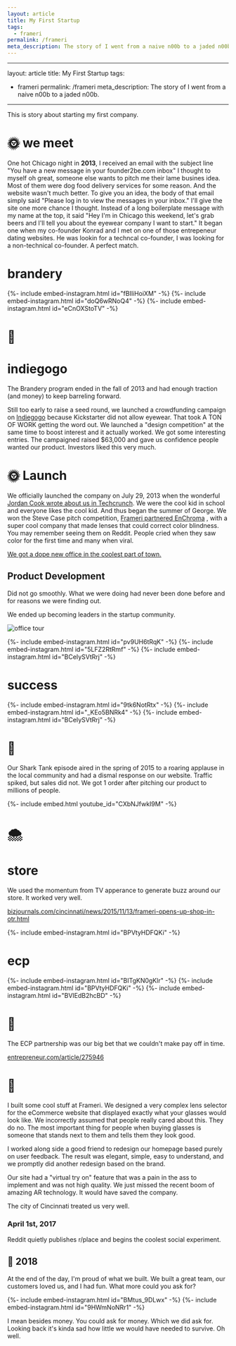 ```yaml
---
layout: article
title: My First Startup
tags:
  - frameri
permalink: /frameri
meta_description: The story of I went from a naive n00b to a jaded n00b. 
---
```


---
layout: article
title: My First Startup
tags:
  - frameri
permalink: /frameri
meta_description: The story of I went from a naive n00b to a jaded n00b. 
---


This is story about starting my first company. 



# 🌞 we meet

One hot Chicago night in **2013**, I received an email with the subject line "You have a new message in your founder2be.com inbox" I thought to myself oh great, someone else wants to pitch me their lame busines idea. Most of them were dog food delivery services for some reason. And the website wasn't much better. To give you an idea, the body of that email simply said "Please log in to view the messages in your inbox." I'll give the site one more chance I thought. Instead of a long boilerplate message with my name at the top, it said "Hey I'm in Chicago this weekend, let's grab beers and I'll tell you about the eyewear company I want to start." It began one when my co-founder Konrad and I met on one of those entrepeneur dating websites. He was lookin for a techncal co-founder, I was looking for a non-technical co-founder. A perfect match. 

<!-- We got accepted into [The Brandery](https://www.mainstventures.org/brandery-portfolio), a summer long tech accelerator based in Cincinati. I figured worst case scenario it completely flops and I meet some cool people. Easy decision. I made great lifelong friends and event the dog I lived became famous. -->

# brandery

<div class="flex-row">
{%- include embed-instagram.html id="fBIliHoiXM" -%}
{%- include embed-instagram.html id="doQ6wRNoQ4" -%}
{%- include embed-instagram.html id="eCnOXStoTV" -%}
</div>

# 🍂 
<!-- **2013** -->

# indiegogo

The Brandery program ended in the fall of 2013 and had enough traction (and money) to keep barreling forward. 

Still too early to raise a seed round, we launched a crowdfunding campaign on [Indiegogo](https://www.indiegogo.com/projects/frameri-one-lens-many-frames) because Kickstarter did not allow eyewear. That took A TON OF WORK getting the word out. We launched a "design competition" at the same time to boost interest and it actually worked. We got some interesting entries. The campaigned raised $63,000 and gave us confidence people wanted our product. Investors liked this very much.


# 🌞 Launch
 <!-- **2014** -->

We officially launched the company on July 29, 2013 when the wonderful [Jordan Cook wrote about us in Techcrunch](https://techcrunch.com/2014/07/29/frameri-eyes-up-warby-parker-launches-eyewear-with-interchangeable-lenses). We were the cool kid in school and everyone likes the cool kid. And thus began the summer of George. We won the Steve Case pitch competition, [Frameri partnered EnChroma](https://techcrunch.com/2015/09/15/frameri-partners-with-enchroma-to-offer-fashion-eyewear-for-the-color-blind/)
, with a super cool company that made lenses that could correct color blindness. You may remember seeing them on Reddit. People cried when they saw color for the first time and many when viral. 


[We got a dope new office in the coolest part of town.](https://www.soapboxmedia.com/innovationnews/072914-Frameri-launches-in-new-OTR-office.aspx)


## Product Development

Did not go smoothly. What we were doing had never been done before and for reasons we were finding out.


We ended up becoming leaders in the startup community.

![office tour](https://assets.entrepreneur.com/images/misc/1463501260_group.jpg)

<div class="flex-row">
{%- include embed-instagram.html id="pv9UH6tRqK" -%}
{%- include embed-instagram.html id="5LFZ2RtRmf" -%}
{%- include embed-instagram.html id="BCeIySVtRrj" -%}
</div>

# success



<div class="flex-row">
{%- include embed-instagram.html id="9tk6NotRtx" -%}
{%- include embed-instagram.html id="_KEo5BNRk4" -%}
{%- include embed-instagram.html id="BCeIySVtRrj" -%}
</div>


# 🦈 

Our Shark Tank episode aired in the spring of 2015 to a roaring applause in the local community and had a dismal response on our website. Traffic spiked, but sales did not. We got 1 order after pitching our product to millions of people.  

{%- include embed.html youtube_id="CXbNJfwkI9M" -%}

# 🌨️ 
<!-- 2015 -->

# store 
We used the momentum from TV apperance to generate buzz around our store. It worked very well.  

[bizjournals.com/cincinnati/news/2015/11/13/frameri-opens-up-shop-in-otr.html](https://www.bizjournals.com/cincinnati/news/2015/11/13/frameri-opens-up-shop-in-otr.html)

<div class="flex-row">
{%- include embed-instagram.html id="BPVtyHDFQKi" -%}
</div>

# ecp


<div class="flex-row">
{%- include embed-instagram.html id="BITgKN0gKlr" -%}
{%- include embed-instagram.html id="BPVtyHDFQKi" -%}
{%- include embed-instagram.html id="BVIEdB2hcBD" -%}
</div>


# 🌷 
<!-- 2016 -->

The ECP partnership was our big bet that we couldn't make pay off in time.

[entrepreneur.com/article/275946](https://www.entrepreneur.com/article/275946)

# 🔨

I built some cool stuff at Frameri. We designed a very complex lens selector for the eCommerce website that displayed exactly what your glasses would look like. We incorrectly assumed that people really cared about this. They do no. The most important thing for people when buying glasses is someone that stands next to them and tells them they look good.

I worked along side a good friend to redesign our homepage based purely on user feedback. The result was elegant, simple, easy to understand, and we promptly did another redesign based on the brand. 

Our site had a "virtual try on" feature that was a pain in the ass to implement and was not high quality. We just missed the recent boom of amazing AR technology. It would have saved the company.

The city of Cincinnati treated us very well. 



### April 1st, 2017

Reddit quietly publishes r/place and begins the coolest social experiment. 


## 📆 2018

At the end of the day, I'm proud of what we built. We built a great team, our customers loved us, and I had fun. What more could you ask for? 

<div class="flex-row">
{%- include embed-instagram.html id="BMtus_9DLwx" -%}
{%- include embed-instagram.html id="9HWmNoNRr1" -%}
</div>

I mean besides money. You could ask for money. Which we did ask for. Looking back it's kinda sad how little we would have needed to survive. Oh well.